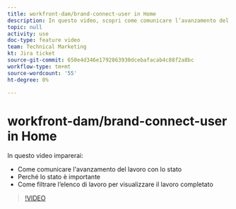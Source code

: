 ```yaml
---
title: workfront-dam/brand-connect-user in Home
description: In questo video, scopri come comunicare l’avanzamento del lavoro con lo stato e filtrare l’elenco di lavoro per vedere il lavoro completato.
topic: null
activity: use
doc-type: feature video
team: Technical Marketing
kt: Jira ticket
source-git-commit: 650e4d346e1792863930dcebafacab4c88f2a8bc
workflow-type: tm+mt
source-wordcount: '55'
ht-degree: 0%

---
```


# workfront-dam/brand-connect-user in Home

In questo video imparerai:

* Come comunicare l&#39;avanzamento del lavoro con lo stato
* Perché lo stato è importante
* Come filtrare l’elenco di lavoro per visualizzare il lavoro completato

>[!VIDEO](https://video.tv.adobe.com/v/335104/?quality=12&learn=on)
